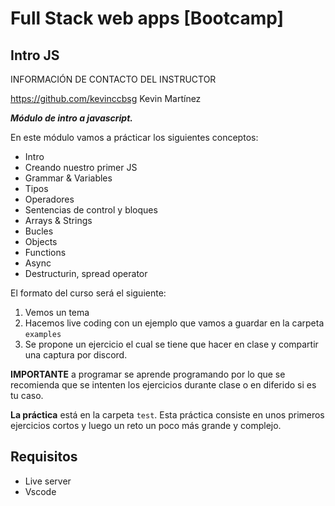 # Full Stack web apps [Bootcamp]

## Intro JS

INFORMACIÓN DE CONTACTO DEL INSTRUCTOR

https://github.com/kevinccbsg
Kevin Martínez


***Módulo de intro a javascript.***

En este módulo vamos a prácticar los siguientes conceptos:

- Intro
- Creando nuestro primer JS
- Grammar & Variables
- Tipos
- Operadores
- Sentencias de control y bloques
- Arrays & Strings
- Bucles
- Objects
- Functions
- Async
- Destructurin, spread operator

El formato del curso será el siguiente:

1. Vemos un tema
2. Hacemos live coding con un ejemplo que vamos a guardar en la carpeta `examples`
3. Se propone un ejercicio el cual se tiene que hacer en clase y compartir una captura por discord.

**IMPORTANTE** a programar se aprende programando por lo que se recomienda que se intenten los ejercicios durante clase o en diferido si es tu caso.

**La práctica** está en la carpeta `test`. Esta práctica consiste en unos primeros ejercicios cortos y luego un reto un poco más grande y complejo.

## Requisitos

- Live server
- Vscode
